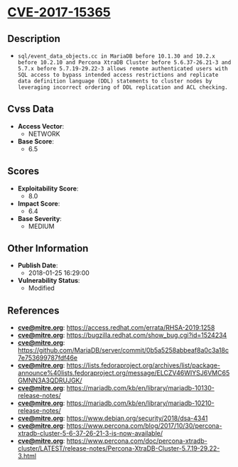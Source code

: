 
# [CVE-2017-15365](https://access.redhat.com/errata/RHSA-2019:1258)

## Description

- `sql/event_data_objects.cc in MariaDB before 10.1.30 and 10.2.x before 10.2.10 and Percona XtraDB Cluster before 5.6.37-26.21-3 and 5.7.x before 5.7.19-29.22-3 allows remote authenticated users with SQL access to bypass intended access restrictions and replicate data definition language (DDL) statements to cluster nodes by leveraging incorrect ordering of DDL replication and ACL checking.`

## Cvss Data

- **Access Vector**:
  - NETWORK
- **Base Score**:
  - 6.5

## Scores

- **Exploitability Score**:
  - 8.0
- **Impact Score**:
  - 6.4
- **Base Severity**:
  - MEDIUM

## Other Information

- **Publish Date**:
  - 2018-01-25 16:29:00
- **Vulnerability Status**:
  - Modified

## References

- **cve@mitre.org**: https://access.redhat.com/errata/RHSA-2019:1258
- **cve@mitre.org**: https://bugzilla.redhat.com/show_bug.cgi?id=1524234
- **cve@mitre.org**: https://github.com/MariaDB/server/commit/0b5a5258abbeaf8a0c3a18c7e753699787fdf46e
- **cve@mitre.org**: https://lists.fedoraproject.org/archives/list/package-announce%40lists.fedoraproject.org/message/ELCZV46WIYSJ6VMC65GMNN3A3QDRUJGK/
- **cve@mitre.org**: https://mariadb.com/kb/en/library/mariadb-10130-release-notes/
- **cve@mitre.org**: https://mariadb.com/kb/en/library/mariadb-10210-release-notes/
- **cve@mitre.org**: https://www.debian.org/security/2018/dsa-4341
- **cve@mitre.org**: https://www.percona.com/blog/2017/10/30/percona-xtradb-cluster-5-6-37-26-21-3-is-now-available/
- **cve@mitre.org**: https://www.percona.com/doc/percona-xtradb-cluster/LATEST/release-notes/Percona-XtraDB-Cluster-5.7.19-29.22-3.html
